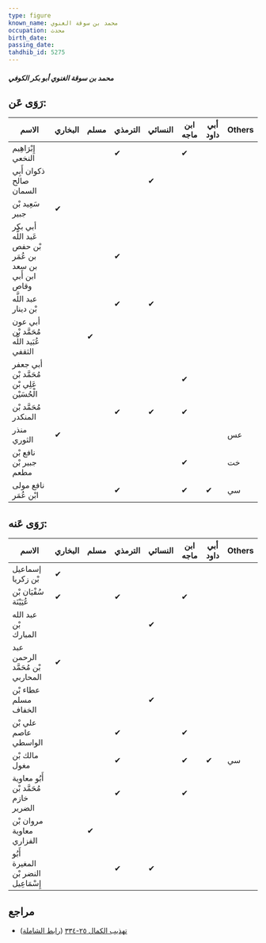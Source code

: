 ```yaml
---
type: figure
known_name: محمد بن سوقة الغنوي
occupation: محدث
birth_date:
passing_date:
tahdhib_id: 5275
---
```

##### محمد بن سوقة الغنوي أبو بكر الكوفي

## رَوَى عَن:
| الاسم                                                     | البخاري | مسلم | الترمذي | النسائي | ابن ماجه | أبي داود | Others |
| --------------------------------------------------------- | ------- | ---- | ------- | ------- | -------- | -------- | ------ |
| إِبْرَاهِيم النخعي                                        |         |      | ✔       |         | ✔        |          |        |
| ذكوان أَبِي صالح السمان                                   |         |      |         | ✔       |          |          |        |
| سَعِيد بْن جبير                                           | ✔       |      |         |         |          |          |        |
| أبي بكر عَبد اللَّه بْن حفص بن عُمَر بن سعد ابن أَبي وقاص |         |      | ✔       |         |          |          |        |
| عبد اللَّه بْن دينار                                      |         |      | ✔       | ✔       |          |          |        |
| أبي عون مُحَمَّد بْن عُبَيد اللَّه الثقفي                 |         | ✔    |         |         |          |          |        |
| أبي جعفر مُحَمَّد بْن عَلِي بْن الْحُسَيْن                |         |      |         |         | ✔        |          |        |
| مُحَمَّد بْن المنكدر                                      |         |      | ✔       | ✔       | ✔        |          |        |
| منذر الثوري                                               | ✔       |      |         |         |          |          | عس     |
| نافع بْن جبير بْن مطعم                                    |         |      |         |         | ✔        |          | خت     |
| نافع مولى ابْن عُمَر                                      |         |      | ✔       |         | ✔        | ✔        | سي     |
## رَوَى عَنه:
| الاسم                                 | البخاري | مسلم | الترمذي | النسائي | ابن ماجه | أبي داود | Others |
| ------------------------------------- | ------- | ---- | ------- | ------- | -------- | -------- | ------ |
| إسماعيل بْن زكريا                     | ✔       |      |         |         |          |          |        |
| سُفْيَان بْن عُيَيْنَة                | ✔       |      | ✔       |         | ✔        |          |        |
| عبد الله بْن المبارك                  |         |      |         | ✔       |          |          |        |
| عبد الرحمن بْن مُحَمَّد المحاربي      | ✔       |      |         |         |          |          |        |
| عطاء بْن مسلم الخفاف                  |         |      |         | ✔       |          |          |        |
| علي بْن عاصم الواسطي                  |         |      | ✔       |         | ✔        |          |        |
| مالك بْن مغول                         |         |      | ✔       |         | ✔        | ✔        | سي     |
| أَبُو معاوية مُحَمَّد بْن خازم الضرير |         |      | ✔       |         | ✔        |          |        |
| مروان بْن معاوية الفزاري              |         | ✔    |         |         |          |          |        |
| أَبُو المغيرة النضر بْن إِسْمَاعِيل   |         |      | ✔       | ✔       |          |          |        |
## مراجع
- [تهذيب الكمال ٢٥-٣٣٤](obsidian://open?vault=Tahdhib-al-Kamal&file=Figures/٥٢٧٥-محمد%20بن%20سوقة%20الغنوي%20أبو%20بكر%20الكوفي) ([رابط الشاملة](https://shamela.ws/book/3722/13427))